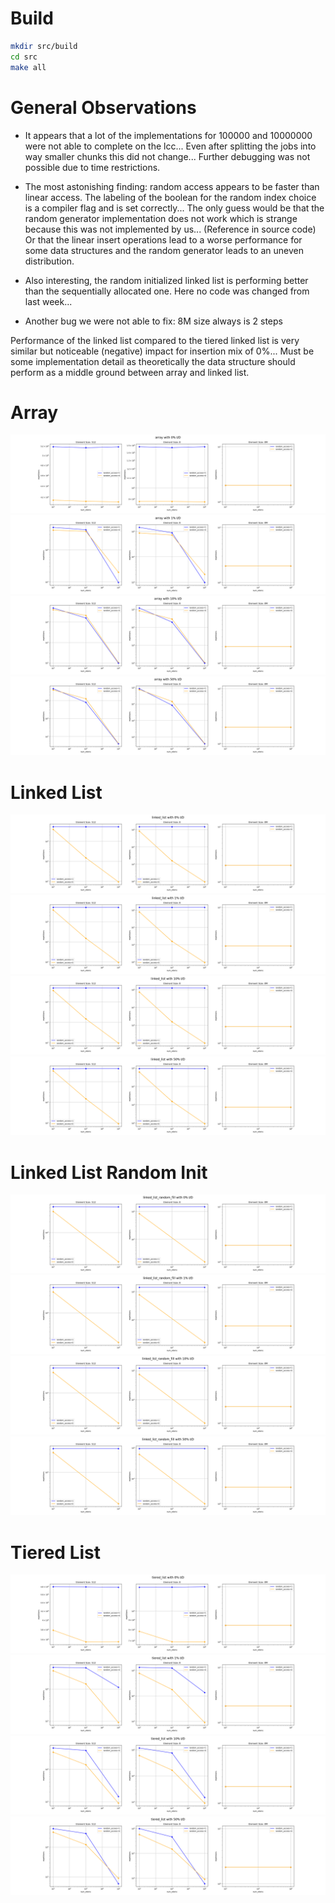 # Build

```bash
mkdir src/build
cd src
make all
```

# General Observations
- It appears that a lot of the implementations for 100000 and 10000000 were not able to complete on the lcc...
Even after splitting the jobs into way smaller chunks this did not change... Further debugging was not possible due to time restrictions.

- The most astonishing finding: random access appears to be faster than linear access.
The labeling of the boolean for the random index choice is a compiler flag and is set correctly...
The only guess would be that the random generator implementation does not work which is strange because this was not implemented by us... (Reference in source code)
Or that the linear insert operations lead to a worse performance for some data structures and the random generator leads to an uneven distribution.

- Also interesting, the random initialized linked list is performing better than the sequentially allocated one. Here no code was changed from last week...
- Another bug we were not able to fix: 8M size always is 2 steps

Performance of the linked list compared to the tiered linked list is very similar but noticeable (negative) impact for insertion mix of 0%...
Must be some implementation detail as theoretically the data structure should perform as a middle ground between array and linked list.

# Array
![image](./images/array_ins_mix_0.png)
![image](./images/array_ins_mix_1.png)
![image](./images/array_ins_mix_10.png)
![image](./images/array_ins_mix_50.png)

# Linked List
![image](./images/linked_list_ins_mix_0.png)
![image](./images/linked_list_ins_mix_1.png)
![image](./images/linked_list_ins_mix_10.png)
![image](./images/linked_list_ins_mix_50.png)

# Linked List Random Init
![image](./images/linked_list_random_fill_ins_mix_0.png)
![image](./images/linked_list_random_fill_ins_mix_1.png)
![image](./images/linked_list_random_fill_ins_mix_10.png)
![image](./images/linked_list_random_fill_ins_mix_50.png)

# Tiered List
![image](./images/tiered_list_ins_mix_0.png)
![image](./images/tiered_list_ins_mix_1.png)
![image](./images/tiered_list_ins_mix_10.png)
![image](./images/tiered_list_ins_mix_50.png)
